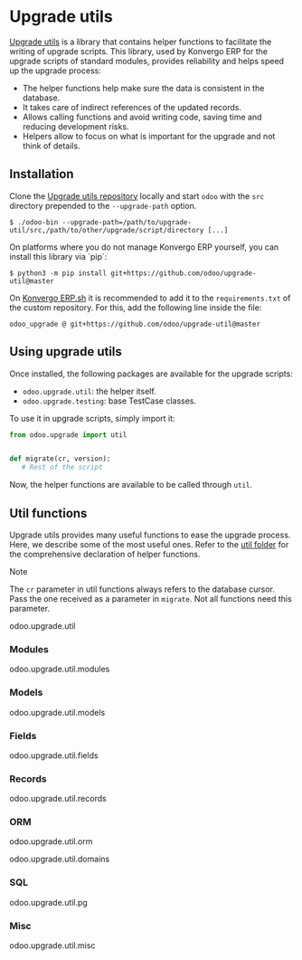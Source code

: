 # Upgrade utils

[Upgrade utils](https://github.com/odoo/upgrade-util/) is a library that
contains helper functions to facilitate the writing of upgrade scripts.
This library, used by Konvergo ERP for the upgrade scripts of standard modules,
provides reliability and helps speed up the upgrade process:

- The helper functions help make sure the data is consistent in the
  database.
- It takes care of indirect references of the updated records.
- Allows calling functions and avoid writing code, saving time and
  reducing development risks.
- Helpers allow to focus on what is important for the upgrade and not
  think of details.

## Installation

Clone the [Upgrade utils
repository](https://github.com/odoo/upgrade-util/) locally and start
`odoo` with the `src` directory prepended to the `--upgrade-path`
option.

``` console
$ ./odoo-bin --upgrade-path=/path/to/upgrade-util/src,/path/to/other/upgrade/script/directory [...]
```

On platforms where you do not manage Konvergo ERP yourself, you can install this
library via \`pip\`:

``` console
$ python3 -m pip install git+https://github.com/odoo/upgrade-util@master
```

On [Konvergo ERP.sh](https://www.odoo.sh/) it is recommended to add it to the
`requirements.txt` of the custom repository. For this, add the following
line inside the file:

    odoo_upgrade @ git+https://github.com/odoo/upgrade-util@master

## Using upgrade utils

Once installed, the following packages are available for the upgrade
scripts:

- `odoo.upgrade.util`: the helper itself.
- `odoo.upgrade.testing`: base TestCase classes.

To use it in upgrade scripts, simply import it:

``` python
from odoo.upgrade import util


def migrate(cr, version):
   # Rest of the script
```

Now, the helper functions are available to be called through `util`.

## Util functions

Upgrade utils provides many useful functions to ease the upgrade
process. Here, we describe some of the most useful ones. Refer to the
[util folder](https://github.com/odoo/upgrade-util/tree/master/src/util)
for the comprehensive declaration of helper functions.

> [!NOTE]
> The `cr` parameter in util functions always refers to the database
> cursor. Pass the one received as a parameter in `migrate`. Not all
> functions need this parameter.

<div class="currentmodule">

odoo.upgrade.util

</div>

### Modules

<div class="automodule" members="">

odoo.upgrade.util.modules

</div>

### Models

<div class="automodule" members="">

odoo.upgrade.util.models

</div>

### Fields

<div class="automodule" members="">

odoo.upgrade.util.fields

</div>

### Records

<div class="automodule" members="">

odoo.upgrade.util.records

</div>

### ORM

<div class="automodule" members="">

odoo.upgrade.util.orm

</div>

<div class="automodule" members="">

odoo.upgrade.util.domains

</div>

### SQL

<div class="automodule" members="">

odoo.upgrade.util.pg

</div>

### Misc

<div class="automodule" members="">

odoo.upgrade.util.misc

</div>
